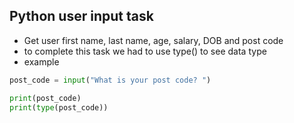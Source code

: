 

## Python  user input task
- Get user first name, last name, age, salary, DOB and post code
- to complete this task we had to use type() to see data type
- example 
```python
post_code = input("What is your post code? ")
```

```python
print(post_code)
print(type(post_code))
```


